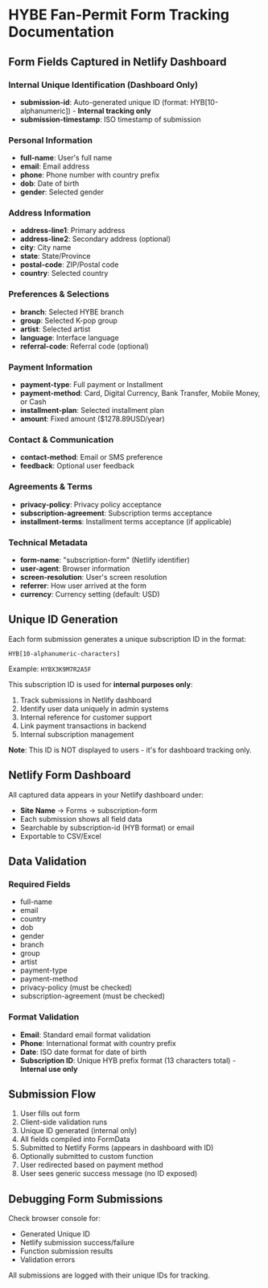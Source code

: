 # HYBE Fan-Permit Form Tracking Documentation

## Form Fields Captured in Netlify Dashboard

### Internal Unique Identification (Dashboard Only)

- **submission-id**: Auto-generated unique ID (format: HYB[10-alphanumeric]) - **Internal tracking only**
- **submission-timestamp**: ISO timestamp of submission

### Personal Information

- **full-name**: User's full name
- **email**: Email address
- **phone**: Phone number with country prefix
- **dob**: Date of birth
- **gender**: Selected gender

### Address Information

- **address-line1**: Primary address
- **address-line2**: Secondary address (optional)
- **city**: City name
- **state**: State/Province
- **postal-code**: ZIP/Postal code
- **country**: Selected country

### Preferences & Selections

- **branch**: Selected HYBE branch
- **group**: Selected K-pop group
- **artist**: Selected artist
- **language**: Interface language
- **referral-code**: Referral code (optional)

### Payment Information

- **payment-type**: Full payment or Installment
- **payment-method**: Card, Digital Currency, Bank Transfer, Mobile Money, or Cash
- **installment-plan**: Selected installment plan
- **amount**: Fixed amount ($1278.89USD/year)

### Contact & Communication

- **contact-method**: Email or SMS preference
- **feedback**: Optional user feedback

### Agreements & Terms

- **privacy-policy**: Privacy policy acceptance
- **subscription-agreement**: Subscription terms acceptance
- **installment-terms**: Installment terms acceptance (if applicable)

### Technical Metadata

- **form-name**: "subscription-form" (Netlify identifier)
- **user-agent**: Browser information
- **screen-resolution**: User's screen resolution
- **referrer**: How user arrived at the form
- **currency**: Currency setting (default: USD)

## Unique ID Generation

Each form submission generates a unique subscription ID in the format:

```
HYB[10-alphanumeric-characters]
```

Example: `HYBX3K9M7R2A5F`

This subscription ID is used for **internal purposes only**:

1. Track submissions in Netlify dashboard
2. Identify user data uniquely in admin systems
3. Internal reference for customer support
4. Link payment transactions in backend
5. Internal subscription management

**Note**: This ID is NOT displayed to users - it's for dashboard tracking only.

## Netlify Form Dashboard

All captured data appears in your Netlify dashboard under:

- **Site Name** → Forms → subscription-form
- Each submission shows all field data
- Searchable by subscription-id (HYB format) or email
- Exportable to CSV/Excel

## Data Validation

### Required Fields

- full-name
- email
- country
- dob
- gender
- branch
- group
- artist
- payment-type
- payment-method
- privacy-policy (must be checked)
- subscription-agreement (must be checked)

### Format Validation

- **Email**: Standard email format validation
- **Phone**: International format with country prefix
- **Date**: ISO date format for date of birth
- **Subscription ID**: Unique HYB prefix format (13 characters total) - **Internal use only**

## Submission Flow

1. User fills out form
2. Client-side validation runs
3. Unique ID generated (internal only)
4. All fields compiled into FormData
5. Submitted to Netlify Forms (appears in dashboard with ID)
6. Optionally submitted to custom function
7. User redirected based on payment method
8. User sees generic success message (no ID exposed)

## Debugging Form Submissions

Check browser console for:

- Generated Unique ID
- Netlify submission success/failure
- Function submission results
- Validation errors

All submissions are logged with their unique IDs for tracking.
